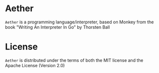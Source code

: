 # Aether 
`Aether` is a programming language/interpreter, based on Monkey from the book "Writing An Interpreter In Go" by Thorsten Ball

# License
`Aether` is distributed under the terms of both the MIT license and the Apache License (Version 2.0)
